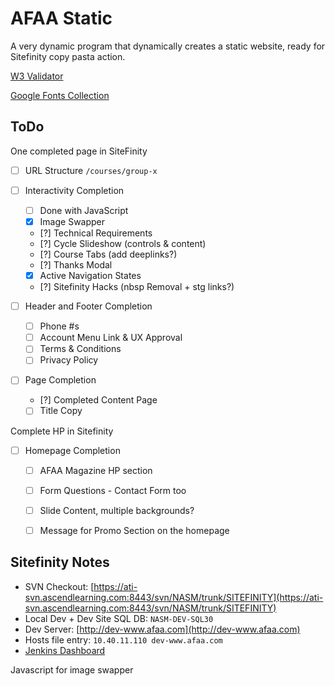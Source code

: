
# AFAA Static

A very dynamic program that dynamically creates a static website, ready for Sitefinity copy pasta action.

[W3 Validator](https://validator.w3.org/nu/?showoutline=yes&doc=http%3A%2F%2Fafaa.nasm.pw%2F)

[Google Fonts Collection](https://www.google.com/fonts#UsePlace:use/Collection:Open+Sans:400,400italic,700|Roboto+Condensed:400,700)

## ToDo

One completed page in SiteFinity

- [ ] URL Structure `/courses/group-x`

- [ ] Interactivity Completion
    - [ ] Done with JavaScript
    - [x] Image Swapper
    - [?] Technical Requirements
    - [?] Cycle Slideshow (controls & content)
    - [?] Course Tabs (add deeplinks?)
    - [?] Thanks Modal
    - [x] Active Navigation States
    - [?] Sitefinity Hacks (nbsp Removal + stg links?)
 - [ ] Header and Footer Completion
     - [ ] Phone #s
     - [ ] Account Menu Link & UX Approval
     - [ ] Terms & Conditions
     - [ ] Privacy Policy
 - [ ] Page Completion
     - [?] Completed Content Page
     - [ ] Title Copy

Complete HP in Sitefinity

 - [ ] Homepage Completion
    - [ ] AFAA Magazine HP section
    - [ ] Form Questions - Contact Form too
    - [ ] Slide Content, multiple backgrounds?
    - [ ] Message for Promo Section on the homepage



## Sitefinity Notes

* SVN Checkout: [https://ati-svn.ascendlearning.com:8443/svn/NASM/trunk/SITEFINITY](https://ati-svn.ascendlearning.com:8443/svn/NASM/trunk/SITEFINITY)
* Local Dev + Dev Site SQL DB: `NASM-DEV-SQL30`
* Dev Server: [http://dev-www.afaa.com](http://dev-www.afaa.com)
* Hosts file entry: `10.40.11.110 dev-www.afaa.com`
* [Jenkins Dashboard](http://asc-prd-jenk01.ad.ascendlearning.com:8080/view/NASM%20Builds/)


Javascript for image swapper
